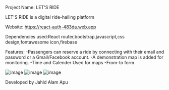 Project Name: LET'S RIDE

LET'S RIDE is a digital ride-hailing platform

Website: https://react-auth-483da.web.app

Dependencies used:React router,bootstrap,javascript,css design,fontawesome icon,firebase

Features:
-Passengers can reserve a ride by connecting with their email and password or a Gmail/Facebook account.
-A demonstration map is added for monitoring.
-Time and Calender Used for maps
-From-to form

![image](https://i.ibb.co/ZNSVRBt/1.png)
![image](https://i.ibb.co/r2nG0MJ/2.png)
![image](https://i.ibb.co/YbrwW4v/3.png)


Developed by Jahid Alam Apu
